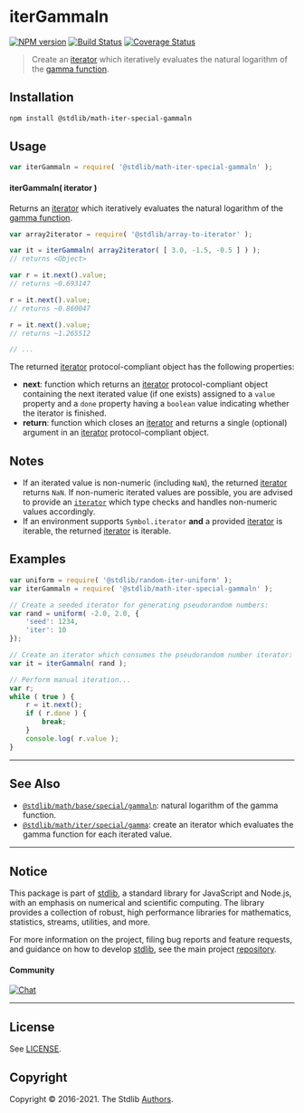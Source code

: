 <!--

@license Apache-2.0

Copyright (c) 2020 The Stdlib Authors.

Licensed under the Apache License, Version 2.0 (the "License");
you may not use this file except in compliance with the License.
You may obtain a copy of the License at

   http://www.apache.org/licenses/LICENSE-2.0

Unless required by applicable law or agreed to in writing, software
distributed under the License is distributed on an "AS IS" BASIS,
WITHOUT WARRANTIES OR CONDITIONS OF ANY KIND, either express or implied.
See the License for the specific language governing permissions and
limitations under the License.

-->

# iterGammaln

[![NPM version][npm-image]][npm-url] [![Build Status][test-image]][test-url] [![Coverage Status][coverage-image]][coverage-url] <!-- [![dependencies][dependencies-image]][dependencies-url] -->

> Create an [iterator][mdn-iterator-protocol] which iteratively evaluates the natural logarithm of the [gamma function][@stdlib/math/base/special/gammaln].

<!-- Section to include introductory text. Make sure to keep an empty line after the intro `section` element and another before the `/section` close. -->

<section class="intro">

</section>

<!-- /.intro -->

<!-- Package usage documentation. -->

<section class="installation">

## Installation

```bash
npm install @stdlib/math-iter-special-gammaln
```

</section>

<section class="usage">

## Usage

```javascript
var iterGammaln = require( '@stdlib/math-iter-special-gammaln' );
```

#### iterGammaln( iterator )

Returns an [iterator][mdn-iterator-protocol] which iteratively evaluates the natural logarithm of the [gamma function][@stdlib/math/base/special/gammaln].

```javascript
var array2iterator = require( '@stdlib/array-to-iterator' );

var it = iterGammaln( array2iterator( [ 3.0, -1.5, -0.5 ] ) );
// returns <Object>

var r = it.next().value;
// returns ~0.693147

r = it.next().value;
// returns ~0.860047

r = it.next().value;
// returns ~1.265512

// ...
```

The returned [iterator][mdn-iterator-protocol] protocol-compliant object has the following properties:

-   **next**: function which returns an [iterator][mdn-iterator-protocol] protocol-compliant object containing the next iterated value (if one exists) assigned to a `value` property and a `done` property having a `boolean` value indicating whether the iterator is finished.
-   **return**: function which closes an [iterator][mdn-iterator-protocol] and returns a single (optional) argument in an [iterator][mdn-iterator-protocol] protocol-compliant object.

</section>

<!-- /.usage -->

<!-- Package usage notes. Make sure to keep an empty line after the `section` element and another before the `/section` close. -->

<section class="notes">

## Notes

-   If an iterated value is non-numeric (including `NaN`), the returned [iterator][mdn-iterator-protocol] returns `NaN`. If non-numeric iterated values are possible, you are advised to provide an [`iterator`][mdn-iterator-protocol] which type checks and handles non-numeric values accordingly.
-   If an environment supports `Symbol.iterator` **and** a provided [iterator][mdn-iterator-protocol] is iterable, the returned [iterator][mdn-iterator-protocol] is iterable.

</section>

<!-- /.notes -->

<!-- Package usage examples. -->

<section class="examples">

## Examples

<!-- eslint no-undef: "error" -->

```javascript
var uniform = require( '@stdlib/random-iter-uniform' );
var iterGammaln = require( '@stdlib/math-iter-special-gammaln' );

// Create a seeded iterator for generating pseudorandom numbers:
var rand = uniform( -2.0, 2.0, {
    'seed': 1234,
    'iter': 10
});

// Create an iterator which consumes the pseudorandom number iterator:
var it = iterGammaln( rand );

// Perform manual iteration...
var r;
while ( true ) {
    r = it.next();
    if ( r.done ) {
        break;
    }
    console.log( r.value );
}
```

</section>

<!-- /.examples -->

<!-- Section to include cited references. If references are included, add a horizontal rule *before* the section. Make sure to keep an empty line after the `section` element and another before the `/section` close. -->

<section class="references">

</section>

<!-- /.references -->

<!-- Section for related `stdlib` packages. Do not manually edit this section, as it is automatically populated. -->

<section class="related">

* * *

## See Also

-   <span class="package-name">[`@stdlib/math/base/special/gammaln`][@stdlib/math/base/special/gammaln]</span><span class="delimiter">: </span><span class="description">natural logarithm of the gamma function.</span>
-   <span class="package-name">[`@stdlib/math/iter/special/gamma`][@stdlib/math/iter/special/gamma]</span><span class="delimiter">: </span><span class="description">create an iterator which evaluates the gamma function for each iterated value.</span>

</section>

<!-- /.related -->

<!-- Section for all links. Make sure to keep an empty line after the `section` element and another before the `/section` close. -->


<section class="main-repo" >

* * *

## Notice

This package is part of [stdlib][stdlib], a standard library for JavaScript and Node.js, with an emphasis on numerical and scientific computing. The library provides a collection of robust, high performance libraries for mathematics, statistics, streams, utilities, and more.

For more information on the project, filing bug reports and feature requests, and guidance on how to develop [stdlib][stdlib], see the main project [repository][stdlib].

#### Community

[![Chat][chat-image]][chat-url]

---

## License

See [LICENSE][stdlib-license].


## Copyright

Copyright &copy; 2016-2021. The Stdlib [Authors][stdlib-authors].

</section>

<!-- /.stdlib -->

<!-- Section for all links. Make sure to keep an empty line after the `section` element and another before the `/section` close. -->

<section class="links">

[npm-image]: http://img.shields.io/npm/v/@stdlib/math-iter-special-gammaln.svg
[npm-url]: https://npmjs.org/package/@stdlib/math-iter-special-gammaln

[test-image]: https://github.com/stdlib-js/math-iter-special-gammaln/actions/workflows/test.yml/badge.svg
[test-url]: https://github.com/stdlib-js/math-iter-special-gammaln/actions/workflows/test.yml

[coverage-image]: https://img.shields.io/codecov/c/github/stdlib-js/math-iter-special-gammaln/main.svg
[coverage-url]: https://codecov.io/github/stdlib-js/math-iter-special-gammaln?branch=main

<!--

[dependencies-image]: https://img.shields.io/david/stdlib-js/math-iter-special-gammaln.svg
[dependencies-url]: https://david-dm.org/stdlib-js/math-iter-special-gammaln/main

-->

[chat-image]: https://img.shields.io/gitter/room/stdlib-js/stdlib.svg
[chat-url]: https://gitter.im/stdlib-js/stdlib/

[stdlib]: https://github.com/stdlib-js/stdlib

[stdlib-authors]: https://github.com/stdlib-js/stdlib/graphs/contributors

[stdlib-license]: https://raw.githubusercontent.com/stdlib-js/math-iter-special-gammaln/main/LICENSE

[mdn-iterator-protocol]: https://developer.mozilla.org/en-US/docs/Web/JavaScript/Reference/Iteration_protocols#The_iterator_protocol

<!-- <related-links> -->

[@stdlib/math/base/special/gammaln]: https://github.com/stdlib-js/math-base-special-gammaln

[@stdlib/math/iter/special/gamma]: https://github.com/stdlib-js/math-iter-special-gamma

<!-- </related-links> -->

</section>

<!-- /.links -->
